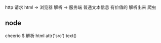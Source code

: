 http 请求
html -> 浏览器  解析
     -> 服务端  普通文本信息  有价值的 解析出来 爬虫


## node
cheerio $ 解析 html attr('src') text()
